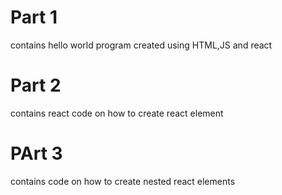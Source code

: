 # Part 1
contains hello world program created using HTML,JS and react
# Part 2
contains react code on how to create react element
# PArt 3 
contains code on how to create nested react elements